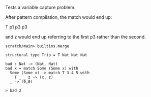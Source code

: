 
Tests a variable capture problem.

After pattern compilation, the match would end up:

  T p1 p3 p3

and z would end up referring to the first p3 rather than the second.

```ucm:hide
scratch/main> builtins.merge
```

```unison
structural type Trip = T Nat Nat Nat

bad : Nat -> (Nat, Nat)
bad x = match Some (Some x) with
  Some (Some x) -> match T 3 4 5 with
    T _ _ z -> (x, z)
  _ -> (0,0)

> bad 2
```
